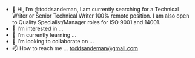 - 👋 Hi, I’m @toddsandeman, I am currently searching for a Technical Writer or Senior Technical Writer 100% remote position. I am also open to Quality Specialist/Manager roles for ISO 9001 and 14001.
- 👀 I’m interested in ...
- 🌱 I’m currently learning ...
- 💞️ I’m looking to collaborate on ...
- 📫 How to reach me ... toddsandeman@gmail.com

<!---
toddsandeman/toddsandeman is a ✨ special ✨ repository because its `README.md` (this file) appears on your GitHub profile.
You can click the Preview link to take a look at your changes.
--->
